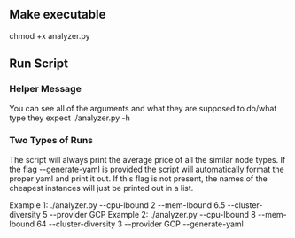 ## Make executable 
chmod +x analyzer.py 

## Run Script
### Helper Message
You can see all of the arguments and what they are supposed to do/what type they expect
./analyzer.py -h 

### Two Types of Runs
The script will always print the average price of all the similar node types.
If the flag --generate-yaml is provided the script will automatically format the proper yaml and print it out.
If this flag is not present, the names of the cheapest instances will just be printed out in a list.

Example 1: ./analyzer.py --cpu-lbound 2 --mem-lbound 6.5 --cluster-diversity 5 --provider GCP
Example 2: ./analyzer.py --cpu-lbound 8 --mem-lbound 64 --cluster-diversity 3 --provider GCP --generate-yaml
